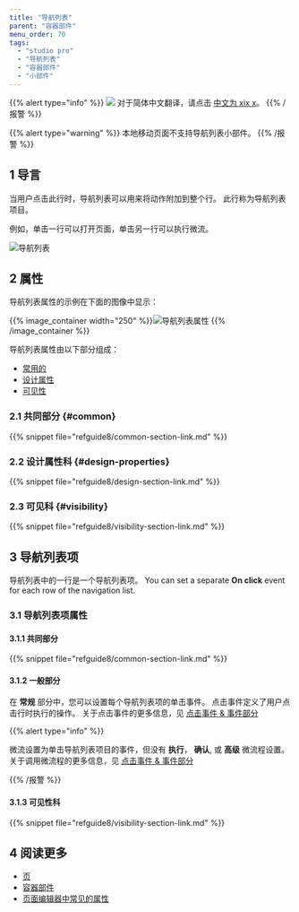```yaml
---
title: "导航列表"
parent: "容器部件"
menu_order: 70
tags:
  - "studio pro"
  - "导航列表"
  - "容器部件"
  - "小部件"
---
```


{{% alert type="info" %}}
<img src="attachments/chinese-translation/china.png" style="display: inline-block; margin: 0" /> 对于简体中文翻译，请点击 [中文为 xix x](https://cdn.mendix.tencent-cloud.com/documentation/refguide8/navigation-list.pdf)。
{{% /报警 %}}

{{% alert type="warning" %}}
本地移动页面不支持导航列表小部件。
{{% /报警 %}}

## 1 导言

当用户点击此行时，导航列表可以用来将动作附加到整个行。 此行称为导航列表项目。

例如，单击一行可以打开页面，单击另一行可以执行微流。

![导航列表](attachments/container-widgets/navigation-list.png)

## 2 属性

导航列表属性的示例在下面的图像中显示：

{{% image_container width="250" %}}![导航列表属性](attachments/container-widgets/navigation-list-properties.png)
{{% /image_container %}}

导航列表属性由以下部分组成：

* [常用的](#common)
* [设计属性](#design-properties)
* [可见性](#visibility)

### 2.1 共同部分 {#common}

{{% snippet file="refguide8/common-section-link.md" %}}

### 2.2 设计属性科 {#design-properties}

{{% snippet file="refguide8/design-section-link.md" %}}

### 2.3 可见科 {#visibility}

{{% snippet file="refguide8/visibility-section-link.md" %}}

## 3 导航列表项

导航列表中的一行是一个导航列表项。 You can set a separate **On click** event for each row of the navigation list.

### 3.1 导航列表项属性

#### 3.1.1 共同部分

{{% snippet file="refguide8/common-section-link.md" %}}

#### 3.1.2 一般部分

在 **常规** 部分中，您可以设置每个导航列表项的单击事件。 点击事件定义了用户点击行时执行的操作。 关于点击事件的更多信息，见 [点击事件 & 事件部分](on-click-event)

{{% alert type="info" %}}

微流设置为单击导航列表项目的事件，但没有 **执行**， **确认**, 或 **高级** 微流程设置。 关于调用微流程的更多信息，见 [点击事件 & 事件部分](on-click-event#call-microflow)

{{% /报警 %}}

#### 3.1.3 可见性科

{{% snippet file="refguide8/visibility-section-link.md" %}}

## 4 阅读更多

* [页](page)
* [容器部件](容器部件)
* [页面编辑器中常见的属性](common-widget-properties)